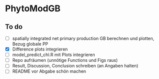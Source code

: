 # PhytoModGB

## To do

- [ ] spatially integrated net primary production GB berechnen und plotten, Bezug globale PP 
- [x] Difference plots integrieren
- [ ] model_predict_chl.R mit Plots integrieren
- [ ] Repo aufräumen (unnötige Functions und Figs raus)
- [ ] Result, Discussion, Conclusion schreiben (an Angaben halten)
- [ ] README vor Abgabe schön machen
